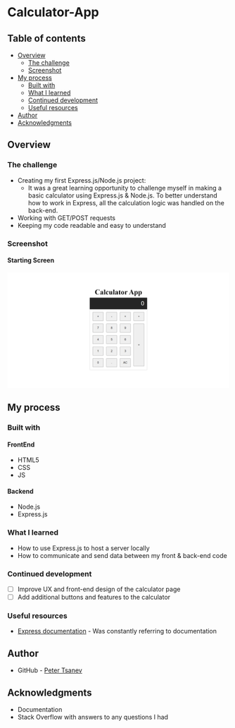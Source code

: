 # Calculator-App

## Table of contents

- [Overview](https://github.com/tsanevp/Calculator-App#overview)
    - [The challenge](https://github.com/tsanevp/Calculator-App#the-challenge)
    - [Screenshot](https://github.com/tsanevp/Calculator-App#screenshot)
- [My process](https://github.com/tsanevp/Calculator-App#my-process)
    - [Built with](https://github.com/tsanevp/Calculator-App#built-with)
    - [What I learned](https://github.com/tsanevp/Calculator-App#what-i-learned)
    - [Continued development](https://github.com/tsanevp/Calculator-App#continued-development)
    - [Useful resources](https://github.com/tsanevp/Calculator-App#useful-resources)
- [Author](https://github.com/tsanevp/Calculator-App#author)
- [Acknowledgments](https://github.com/tsanevp/Calculator-App#acknowledgments)

## Overview

### The challenge

- Creating my first Express.js/Node.js project:
    - It was a great learning opportunity to challenge myself in making a basic calculator using Express.js & Node.js. To better understand how to work in Express, all the calculation logic was handled on the back-end.
- Working with GET/POST requests
- Keeping my code readable and easy to understand
    
### Screenshot

#### Starting Screen
<img width="1920" alt="starting state of calculator" src="https://github.com/tsanevp/Calculator-App/blob/main/public/images/calculator-starting-page.png">

## My process

### Built with
#### FrontEnd
- HTML5
- CSS
- JS
#### Backend
- Node.js
- Express.js

### What I learned

- How to use Express.js to host a server locally
- How to communicate and send data between my front & back-end code

### Continued development

- [ ]  Improve UX and front-end design of the calculator page
- [ ]  Add additional buttons and features to the calculator

### Useful resources

- [Express documentation](https://expressjs.com/en/4x/api.html) - Was constantly referring to documentation

## Author

- GitHub - [Peter Tsanev](https://github.com/tsanevp/)

## Acknowledgments

- Documentation
- Stack Overflow with answers to any questions I had

